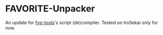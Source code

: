 # FAVORITE-Unpacker

An update for [fvp-tools](https://github.com/vn-tools/fvp-tools)'s script (de)compiler. Tested on IroSekai only for now.
